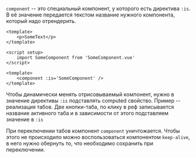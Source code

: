 `component` -- это специальный компонент, у которого есть директива `:is`. В её значение передается текстом название нужного компонента, который надо отрендерить.

```vue title=SomeComponent.vue
<template>
	<p>SomeText</p>
</template>
```

```vue title="MainComponent.vue"
<script setup>
	import SomeComponent from 'SomeComponent.vue'
</script>

<template>
	<component :is='SomeComponent' />
</template>
```

Чтобы динамически менять отрисовываемый компонент, нужно в значение директивы `:is` подставлять computed свойство. Пример -- реализация табов. Две кнопки-таба, по клику в реф записывается название активного таба и в зависимости от этого подставляем значение в `:is`

При переключении табов компонент `component` уничтожается. Чтобы этого не происходило можно воспользоваться компонентом `keep-alive`, в него нужно обернуть то, что необходимо сохранить при переключении.